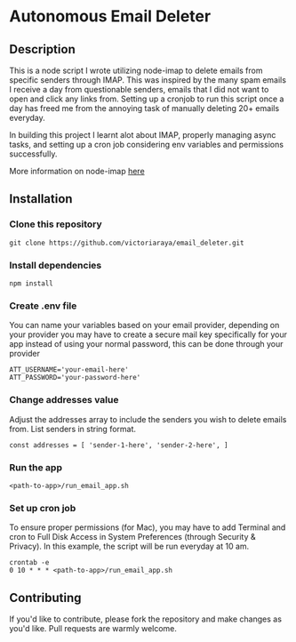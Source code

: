 # Autonomous Email Deleter

## Description

This is a node script I wrote utilizing node-imap to delete emails from specific senders through IMAP. This was inspired by the many spam emails I receive a day from questionable senders, emails that I did not want to open and click any links from. Setting up a cronjob to run this script once a day has freed me from the annoying task of manually deleting 20+ emails everyday.

In building this project I learnt alot about IMAP, properly managing async tasks, and setting up a cron job considering env variables and permissions successfully.

More information on node-imap [here](https://github.com/mscdex/node-imap)

## Installation

### Clone this repository

    git clone https://github.com/victoriaraya/email_deleter.git

### Install dependencies

    npm install

### Create .env file

You can name your variables based on your email provider, depending on your provider you may have to create a secure mail key specifically for your app instead of using your normal password, this can be done through your provider

    ATT_USERNAME='your-email-here'
    ATT_PASSWORD='your-password-here'

### Change addresses value

Adjust the addresses array to include the senders you wish to delete emails from. List senders in string format.

    const addresses = [ 'sender-1-here', 'sender-2-here', ]

### Run the app

    <path-to-app>/run_email_app.sh

### Set up cron job

To ensure proper permissions (for Mac), you may have to add Terminal and cron to Full Disk Access in System Preferences (through Security & Privacy). In this example, the script will be run everyday at 10 am.

    crontab -e
    0 10 * * * <path-to-app>/run_email_app.sh

## Contributing

If you'd like to contribute, please fork the repository and make changes as you'd like. Pull requests are warmly welcome.
